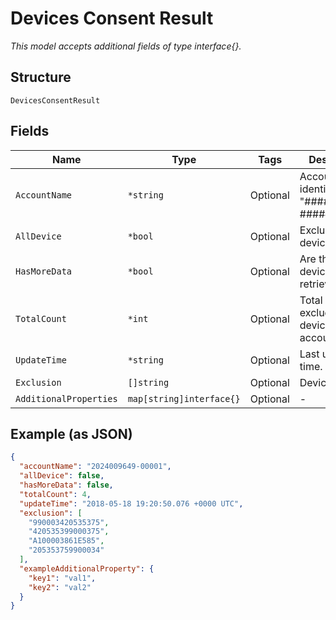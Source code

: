 
# Devices Consent Result

*This model accepts additional fields of type interface{}.*

## Structure

`DevicesConsentResult`

## Fields

| Name | Type | Tags | Description |
|  --- | --- | --- | --- |
| `AccountName` | `*string` | Optional | Account identifier in "##########-#####". |
| `AllDevice` | `*bool` | Optional | Exclude all devices or not? |
| `HasMoreData` | `*bool` | Optional | Are there more devices to retrieve or not? |
| `TotalCount` | `*int` | Optional | Total number of excluded devices in the account. |
| `UpdateTime` | `*string` | Optional | Last update time. |
| `Exclusion` | `[]string` | Optional | Device ID list. |
| `AdditionalProperties` | `map[string]interface{}` | Optional | - |

## Example (as JSON)

```json
{
  "accountName": "2024009649-00001",
  "allDevice": false,
  "hasMoreData": false,
  "totalCount": 4,
  "updateTime": "2018-05-18 19:20:50.076 +0000 UTC",
  "exclusion": [
    "990003420535375",
    "420535399000375",
    "A100003861E585",
    "205353759900034"
  ],
  "exampleAdditionalProperty": {
    "key1": "val1",
    "key2": "val2"
  }
}
```


